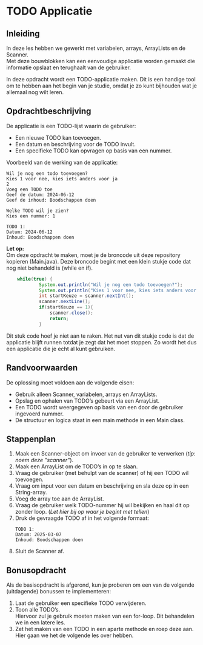 # TODO Applicatie

## **Inleiding**  
In deze les hebben we gewerkt met variabelen, arrays, ArrayLists en de Scanner.  
Met deze bouwblokken kan een eenvoudige applicatie worden gemaakt die informatie opslaat en terughaalt van de gebruiker.  

In deze opdracht wordt een TODO-applicatie maken. 
Dit is een handige tool om te hebben aan het begin van je studie, omdat je zo kunt bijhouden wat je allemaal nog wilt leren. 

## **Opdrachtbeschrijving**  
De applicatie is een TODO-lijst waarin de gebruiker:  
- Een nieuwe TODO kan toevoegen.  
- Een datum en beschrijving voor de TODO invult.  
- Een specifieke TODO kan opvragen op basis van een nummer.  

Voorbeeld van de werking van de applicatie:  
```
Wil je nog een todo toevoegen?
Kies 1 voor nee, kies iets anders voor ja
2
Voeg een TODO toe
Geef de datum: 2024-06-12
Geef de inhoud: Boodschappen doen

Welke TODO wil je zien?
Kies een nummer: 1

TODO 1:
Datum: 2024-06-12
Inhoud: Boodschappen doen
```

**Let op:**  
Om deze opdracht te maken, moet je de broncode uit deze repository kopieren (Main.java). 
Deze broncode begint met een klein stukje code dat nog niet behandeld is (while en if). 
```java
    while(true) {
            System.out.println("Wil je nog een todo toevoegen?");
            System.out.println("Kies 1 voor nee, kies iets anders voor ja");
            int startKeuze = scanner.nextInt();
            scanner.nextLine();
            if(startKeuze == 1){
                scanner.close();
                return;
            }
```
Dit stuk code hoef je niet aan te raken. 
Het nut van dit stukje code is dat de applicatie blijft runnen totdat je zegt dat het moet stoppen.
Zo wordt het dus een applicatie die je echt al kunt gebruiken.

## **Randvoorwaarden**  
De oplossing moet voldoen aan de volgende eisen:  
- Gebruik alleen Scanner, variabelen, arrays en ArrayLists.  
- Opslag en ophalen van TODO’s gebeurt via een ArrayList.  
- Een TODO wordt weergegeven op basis van een door de gebruiker ingevoerd nummer.  
- De structuur en logica staat in een main methode in een Main class.  

## **Stappenplan**  
1. Maak een Scanner-object om invoer van de gebruiker te verwerken (_tip: noem deze "scanner"_).  
2. Maak een ArrayList om de TODO’s in op te slaan.  
3. Vraag de gebruiker (met behulpt van de scanner) of hij een TODO wil toevoegen.  
4. Vraag om input voor een datum en beschrijving en sla deze op in een String-array.  
5. Voeg de array toe aan de ArrayList.  
6. Vraag de gebruiker welk TODO-nummer hij wil bekijken en haal dit op zonder loop. (_Let hier bij op waar je begint met tellen_)  
7. Druk de gevraagde TODO af in het volgende formaat:  
   ```
   TODO 1:
   Datum: 2025-03-07
   Inhoud: Boodschappen doen
   ```
8. Sluit de Scanner af.  

## **Bonusopdracht**  
Als de basisopdracht is afgerond, kun je proberen om een van de volgende (uitdagende) bonussen te implementeren:  
1. Laat de gebruiker een specifieke TODO verwijderen.
2. Toon alle TODO’s.  
Hiervoor zul je gebruik moeten maken van een for-loop. Dit behandelen we in een latere les.
3. Zet het maken van een TODO in een aparte methode en roep deze aan. Hier gaan we het de volgende les over hebben.
